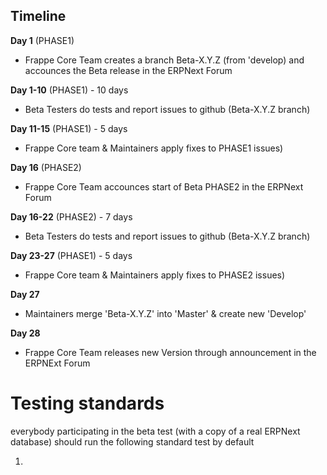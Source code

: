 ## Timeline

**Day 1** (PHASE1)  
- Frappe Core Team creates a branch Beta-X.Y.Z (from 'develop) and accounces the Beta release in the ERPNext Forum

**Day 1-10** (PHASE1) - 10 days  
- Beta Testers do tests and report issues to github (Beta-X.Y.Z branch)

**Day 11-15** (PHASE1) - 5 days
- Frappe Core team & Maintainers apply fixes to PHASE1 issues)

**Day 16** (PHASE2)  
- Frappe Core Team accounces start of Beta PHASE2 in the ERPNext Forum

**Day 16-22** (PHASE2) - 7 days  
- Beta Testers do tests and report issues to github (Beta-X.Y.Z branch)

**Day 23-27** (PHASE1) - 5 days  
- Frappe Core team & Maintainers apply fixes to PHASE2 issues)

**Day 27**  
- Maintainers merge 'Beta-X.Y.Z' into 'Master' & create new 'Develop'

**Day 28**
- Frappe Core Team releases new Version through announcement in the ERPNExt Forum


# Testing standards

everybody participating in the beta test (with a copy of a real ERPNext database) should run the following standard test by default

1. 
